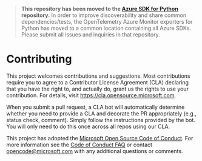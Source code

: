 > **This repository has been moved to the [Azure SDK for Python](https://github.com/Azure/azure-sdk-for-python/tree/master/sdk/monitor/azure-opentelemetry-exporter-azuremonitor) repository.** In order to improve discoverability and share common dependencies/tests, the OpenTelemetry Azure Monitor exporters for Python has moved to a common location containing all Azure SDKs. Please submit all issues and inquiries in that repository.

# Contributing

This project welcomes contributions and suggestions.  Most contributions require you to agree to a
Contributor License Agreement (CLA) declaring that you have the right to, and actually do, grant us
the rights to use your contribution. For details, visit https://cla.opensource.microsoft.com.

When you submit a pull request, a CLA bot will automatically determine whether you need to provide
a CLA and decorate the PR appropriately (e.g., status check, comment). Simply follow the instructions
provided by the bot. You will only need to do this once across all repos using our CLA.

This project has adopted the [Microsoft Open Source Code of Conduct](https://opensource.microsoft.com/codeofconduct/).
For more information see the [Code of Conduct FAQ](https://opensource.microsoft.com/codeofconduct/faq/) or
contact [opencode@microsoft.com](mailto:opencode@microsoft.com) with any additional questions or comments.
